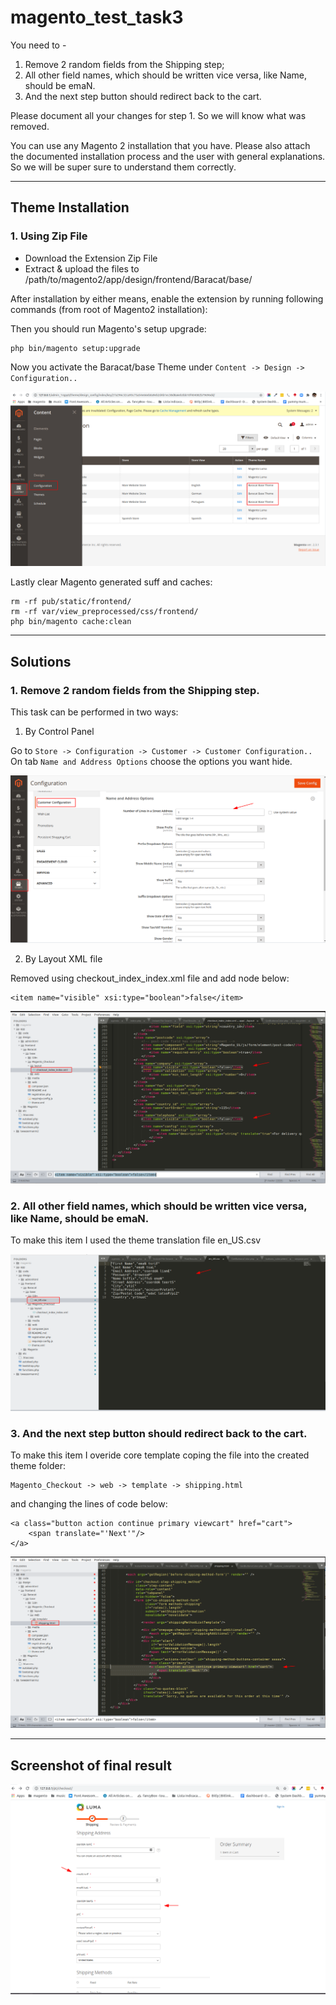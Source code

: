 # magento_test_task3
You need to -
1. Remove 2 random fields from the Shipping step;
2. All other field names, which should be written vice versa, like Name, should be emaN.
3. And the next step button should redirect back to the cart.

Please document all your changes for step 1. So we will know what was removed.

You can use any Magento 2 installation that you have.
Please also attach the documented installation process and the user with general explanations.
So we will be super sure to understand them correctly.

------------
Theme Installation 
------------

### 1. Using Zip File

* Download the Extension Zip File
* Extract & upload the files to /path/to/magento2/app/design/frontend/Baracat/base/

After installation by either means, enable the extension by running following commands (from root of Magento2 installation):

Then you should run Magento's setup upgrade:
```
php bin/magento setup:upgrade
```
Now you activate the Baracat/base Theme under `Content -> Design -> Configuration..`

![alt text](https://raw.githubusercontent.com/baracatuemura/magento_test_task3/master/_info/image1.png)

Lastly clear Magento generated suff and caches:
```
rm -rf pub/static/frontend/
rm -rf var/view_preprocessed/css/frontend/
php bin/magento cache:clean
```
------------
Solutions
------------

### 1. Remove 2 random fields from the Shipping step.

This task can be performed in two ways:

1. By Control Panel

Go to `Store -> Configuration -> Customer -> Customer Configuration..`
On tab `Name and Address Options` choose the options you want hide.

![alt text](https://raw.githubusercontent.com/baracatuemura/magento_test_task3/master/_info/image4.png)


2. By Layout XML file

Removed using checkout_index_index.xml file and add node below:

```
<item name="visible" xsi:type="boolean">false</item>
```
![alt text](https://raw.githubusercontent.com/baracatuemura/magento_test_task3/master/_info/image2.png)

### 2. All other field names, which should be written vice versa, like Name, should be emaN.

To make this item I used the theme translation file en_US.csv

![alt text](https://raw.githubusercontent.com/baracatuemura/magento_test_task3/master/_info/image3.png)


### 3. And the next step button should redirect back to the cart.

To make this item I overide core template coping the file into the created theme folder:
```
Magento_Checkout -> web -> template -> shipping.html
```

and changing the lines of code below:

```
<a class="button action continue primary viewcart" href="cart">
    <span translate="'Next'"/>
</a>
 ```
![alt text](https://raw.githubusercontent.com/baracatuemura/magento_test_task3/master/_info/image6.png)

------------
Screenshot of final result
------------
![alt text](https://raw.githubusercontent.com/baracatuemura/magento_test_task3/master/_info/image5.png)
